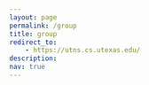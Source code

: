 ```yaml
---
layout: page
permalink: /group
title: group
redirect_to:
	- https://utns.cs.utexas.edu/
description:  
nav: true
---
```

